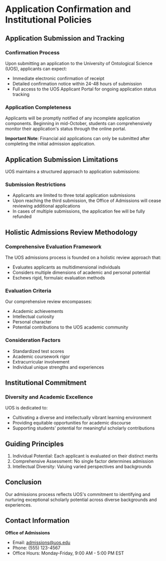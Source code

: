 # Application Confirmation and Institutional Policies

## Application Submission and Tracking

### Confirmation Process

Upon submitting an application to the University of Ontological Science (UOS), applicants can expect:
- Immediate electronic confirmation of receipt
- Detailed confirmation notice within 24-48 hours of submission
- Full access to the UOS Applicant Portal for ongoing application status tracking

### Application Completeness

Applicants will be promptly notified of any incomplete application components. Beginning in mid-October, students can comprehensively monitor their application's status through the online portal.

**Important Note**: Financial aid applications can only be submitted after completing the initial admission application.

## Application Submission Limitations

UOS maintains a structured approach to application submissions:

### Submission Restrictions
- Applicants are limited to three total application submissions
- Upon reaching the third submission, the Office of Admissions will cease reviewing additional applications
- In cases of multiple submissions, the application fee will be fully refunded

## Holistic Admissions Review Methodology

### Comprehensive Evaluation Framework

The UOS admissions process is founded on a holistic review approach that:
- Evaluates applicants as multidimensional individuals
- Considers multiple dimensions of academic and personal potential
- Eschews rigid, formulaic evaluation methods

### Evaluation Criteria

Our comprehensive review encompasses:
- Academic achievements
- Intellectual curiosity
- Personal character
- Potential contributions to the UOS academic community

### Consideration Factors
- Standardized test scores
- Academic coursework rigor
- Extracurricular involvement
- Individual unique strengths and experiences

## Institutional Commitment

### Diversity and Academic Excellence

UOS is dedicated to:
- Cultivating a diverse and intellectually vibrant learning environment
- Providing equitable opportunities for academic discourse
- Supporting students' potential for meaningful scholarly contributions

## Guiding Principles

1. Individual Potential: Each applicant is evaluated on their distinct merits
2. Comprehensive Assessment: No single factor determines admission
3. Intellectual Diversity: Valuing varied perspectives and backgrounds

## Conclusion

Our admissions process reflects UOS's commitment to identifying and nurturing exceptional scholarly potential across diverse backgrounds and experiences.

## Contact Information

**Office of Admissions**
- Email: admissions@uos.edu
- Phone: (555) 123-4567
- Office Hours: Monday-Friday, 9:00 AM - 5:00 PM EST
